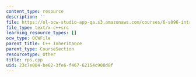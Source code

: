 ```yaml
---
content_type: resource
description: ''
file: https://ol-ocw-studio-app-qa.s3.amazonaws.com/courses/6-s096-introduction-to-c-and-c-january-iap-2013/23c7e004be623fe6f46762154c908d8f_rps.cpp
file_type: text/x-c++src
learning_resource_types: []
ocw_type: OCWFile
parent_title: C++ Inheritance
parent_type: CourseSection
resourcetype: Other
title: rps.cpp
uid: 23c7e004-be62-3fe6-f467-62154c908d8f
---
```

